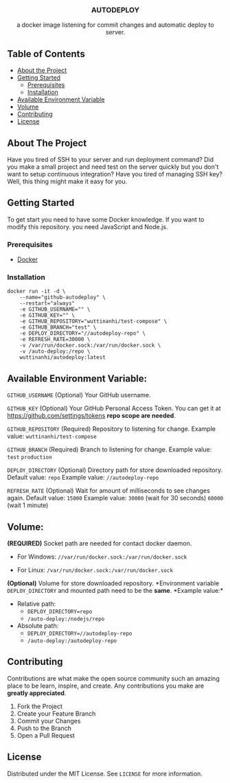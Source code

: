 <br />
<p align="center">

<h3 align="center">AUTODEPLOY</h3>

<p align="center">
a docker image listening for commit changes and automatic deploy to server.
</a>
<br />
</p>
</p>

<!-- TABLE OF CONTENTS -->

## Table of Contents

- [About the Project](#about-the-project)
- [Getting Started](#getting-started)
  - [Prerequisites](#prerequisites)
  - [Installation](#installation)
- [Available Environment Variable](#available-environment-variable)
- [Volume](#volume)
- [Contributing](#contributing)
- [License](#license)

<!-- ABOUT THE PROJECT -->

## About The Project

Have you tired of SSH to your server and run deployment command?
Did you make a small project and need test on the server quickly but you don't want to setup continuous integration?
Have you tired of managing SSH key?
Well, this thing might make it easy for you.

<!-- GETTING STARTED -->

## Getting Started

To get start you need to have some Docker knowledge.
If you want to modify this repository. you need JavaScript and Node.js.

### Prerequisites

- [Docker](https://docs.docker.com/get-docker/)

### Installation

```
docker run -it -d \
	--name="github-autodeploy" \
	--restart="always"
	-e GITHUB_USERNAME="" \
	-e GITHUB_KEY="" \
	-e GITHUB_REPOSITORY="wuttinanhi/test-compose" \
	-e GITHUB_BRANCH="test" \
	-e DEPLOY_DIRECTORY="//autodeploy-repo" \
	-e REFRESH_RATE=30000 \
	-v /var/run/docker.sock:/var/run/docker.sock \
	-v /auto-deploy:/repo \
	wuttinanhi/autodeploy:latest
```

<!-- AVAILABLE ENVIRONMENT VARIABLE -->

## Available Environment Variable:

`GITHUB_USERNAME` (Optional)
Your GitHub username.

`GITHUB_KEY` (Optional)
Your GitHub Personal Access Token.
You can get it at https://github.com/settings/tokens **repo scope are needed**.

`GITHUB_REPOSITORY` (Required)
Repository to listening for change.
Example value: `wuttinanhi/test-compose`

`GITHUB_BRANCH` (Required)
Branch to listening for change.
Example value: `test` `production`

`DEPLOY_DIRECTORY` (Optional)
Directory path for store downloaded repository.
Default value: `repo`
Example value: `//autodeploy-repo`

`REFRESH_RATE` (Optional)
Wait for amount of milliseconds to see changes again.
Default value: `15000`
Example value: `30000` (wait for 30 seconds) `60000` (wait 1 minute)

<!-- VOLUME -->

## Volume:

**(REQUIRED)** Socket path are needed for contact docker daemon.

- For Windows:
  `//var/run/docker.sock:/var/run/docker.sock`

- For Linux:
  `/var/run/docker.sock:/var/run/docker.sock`

**(Optional)** Volume for store downloaded repository.
*Environment variable `DEPLOY_DIRECTORY` and mounted path need to be the **same**.
*Example value:\*

- Relative path:
  - `DEPLOY_DIRECTORY=repo`
  - `/auto-deploy:/nodejs/repo`
- Absolute path:
  - `DEPLOY_DIRECTORY=//autodeploy-repo`
  - `/auto-deploy:/autodeploy-repo`

<!-- CONTRIBUTING -->

## Contributing

Contributions are what make the open source community such an amazing place to be learn, inspire, and create. Any contributions you make are **greatly appreciated**.

1. Fork the Project
2. Create your Feature Branch
3. Commit your Changes
4. Push to the Branch
5. Open a Pull Request

<!-- LICENSE -->

## License

Distributed under the MIT License. See `LICENSE` for more information.
